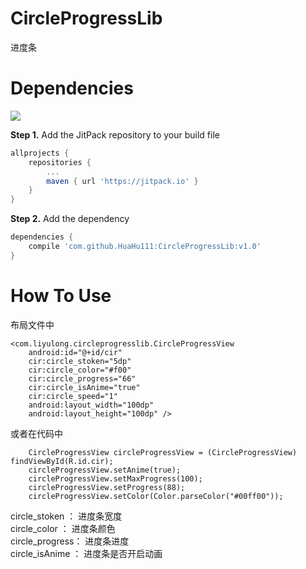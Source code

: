 # CircleProgressLib
进度条




# Dependencies

[![](https://jitpack.io/v/li-xiaojun/OkhttpDownloader.svg)](https://jitpack.io/#li-xiaojun/OkhttpDownloader)

**Step 1.** Add the JitPack repository to your build file

```groovy
allprojects {
	repositories {
		...
		maven { url 'https://jitpack.io' }
	}
}
```

**Step 2.** Add the dependency

```groovy
dependencies {
	compile 'com.github.HuaHu111:CircleProgressLib:v1.0'
}
```




# How To Use
布局文件中

    <com.liyulong.circleprogresslib.CircleProgressView
        android:id="@+id/cir"
        cir:circle_stoken="5dp"
        cir:circle_color="#f00"
        cir:circle_progress="66"
        cir:circle_isAnime="true"
        cir:circle_speed="1"
        android:layout_width="100dp"
        android:layout_height="100dp" />

或者在代码中

        CircleProgressView circleProgressView = (CircleProgressView) findViewById(R.id.cir);
        circleProgressView.setAnime(true);
        circleProgressView.setMaxProgress(100);
        circleProgressView.setProgress(88);
        circleProgressView.setColor(Color.parseColor("#00ff00"));
  
  circle_stoken ： 进度条宽度<br>
  circle_color  ： 进度条颜色<br>
  circle_progress： 进度条进度<br>
  circle_isAnime ： 进度条是否开启动画
	​

